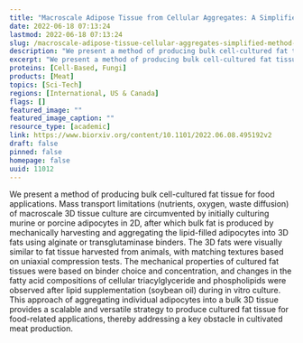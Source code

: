 ```yaml
---
title: "Macroscale Adipose Tissue from Cellular Aggregates: A Simplified Method of Mass Producing Cell-Cultured Fat for Food Applications"
date: 2022-06-18 07:13:24
lastmod: 2022-06-18 07:13:24
slug: /macroscale-adipose-tissue-cellular-aggregates-simplified-method-mass-producing-cell
description: "We present a method of producing bulk cell-cultured fat tissue for food applications. Mass transport limitations (nutrients, oxygen, waste diffusion) of macroscale 3D tissue culture are circumvented by initially culturing murine or porcine adipocytes in 2D, after which bulk fat is produced by mechanically harvesting and aggregating the lipid-filled adipocytes into 3D fats using alginate or transglutaminase binders. The 3D fats were visually similar to fat tissue harvested from animals, with matching textures based on uniaxial compression tests."
excerpt: "We present a method of producing bulk cell-cultured fat tissue for food applications. Mass transport limitations (nutrients, oxygen, waste diffusion) of macroscale 3D tissue culture are circumvented by initially culturing murine or porcine adipocytes in 2D, after which bulk fat is produced by mechanically harvesting and aggregating the lipid-filled adipocytes into 3D fats using alginate or transglutaminase binders. The 3D fats were visually similar to fat tissue harvested from animals, with matching textures based on uniaxial compression tests."
proteins: [Cell-Based, Fungi]
products: [Meat]
topics: [Sci-Tech]
regions: [International, US & Canada]
flags: []
featured_image: ""
featured_image_caption: ""
resource_type: [academic]
link: https://www.biorxiv.org/content/10.1101/2022.06.08.495192v2
draft: false
pinned: false
homepage: false
uuid: 11012
---
```

We present a method of producing bulk cell-cultured fat tissue for food
applications. Mass transport limitations (nutrients, oxygen, waste
diffusion) of macroscale 3D tissue culture are circumvented by initially
culturing murine or porcine adipocytes in 2D, after which bulk fat is
produced by mechanically harvesting and aggregating the lipid-filled
adipocytes into 3D fats using alginate or transglutaminase binders. The
3D fats were visually similar to fat tissue harvested from animals, with
matching textures based on uniaxial compression tests. The mechanical
properties of cultured fat tissues were based on binder choice and
concentration, and changes in the fatty acid compositions of cellular
triacylglyceride and phospholipids were observed after lipid
supplementation (soybean oil) during in vitro culture. This approach of
aggregating individual adipocytes into a bulk 3D tissue provides a
scalable and versatile strategy to produce cultured fat tissue for
food-related applications, thereby addressing a key obstacle in
cultivated meat production.
